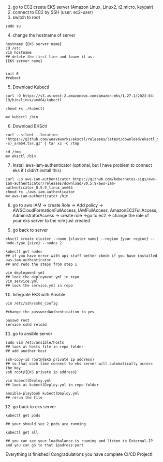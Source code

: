 1. go to EC2 create EKS server (Amazon Linux, Linux2, t2.micro, keypair)
2. connect to EC2 by SSH (user: ec2-user)
3. switch to root
```
sudo su
```
4. change the hostname of server
```
hostname {EKS server name}
cd /etc
vim hostname
## delete the first line and leave it as:
{EKS server name}


init 6
#reboot
```
5. Download Kubectl
```
curl -O https://s3.us-west-2.amazonaws.com/amazon-eks/1.27.1/2023-04-19/bin/linux/amd64/kubectl

chmod +x ./kubectl

mv kubectl /bin
```
6. Download EKSctl
```
curl --silent --location "https://github.com/weaveworks/eksctl/releases/latest/download/eksctl_$(uname -s)_arm64.tar.gz" | tar xz -C /tmp

cd /tmp
mv eksctl /bin

```
7. Install aws-iam-authenticator (optional, but I have problem to connect eks if I didn't install this)
```
curl -Lo aws-iam-authenticator https://github.com/kubernetes-sigs/aws-iam-authenticator/releases/download/v0.5.9/aws-iam-authenticator_0.5.9_linux_amd64
chmod +x ./aws-iam-authenticator
mv aws-iam-authenticator /bin

```
8. go to aws IAM -> create Role -> Add policy -> AWSCloudFormationFullAccess, IAMFullAccess, AmazonEC2FullAccess, AdministratorAccess -> create role ->go to ec2 -> change the role of your eks server to the role just created

9. go back to server
```
eksctl create cluster --name {cluster name} --region {your region} --node-type {size} --nodes 2

kubectl get nodes
## if you have error with api stuff better check if you have installed aws-iam-authenticator 
## and redo the steps from step 1

vim deployment.yml
## look the deployment.yml in repo
vim service.yml
## look the service.yml in repo
```

10. Integrate EKS with Ansible
```
vim /etc/ssh/sshd_config

#change the passwordAuthentication to yes

passwd root
service sshd reload

```

11. go to ansible server
```
sudo vim /etc/ansible/hosts
## look at hosts file in repo folder
## add another host

ssh-copy-id root@{EKS private ip address}
## so that each time connect to eks server will automatically access the key 
ssh root@{EKS private ip address}

vim kubectlDeploy.yml
## look at kubectlDeploy.yml in repo folder

ansible-playbook kubectlDeploy.yml
## rerun the file
```

12. go back to eks server
```
kubectl get pods

## your should see 2 pods are running 

kubectl get all

## you can see your loadbalance is ruuning and listen to External-IP and you can go to that ipadress:port

```

Everything is finished!
Congradulations you have complete CI/CD Project!